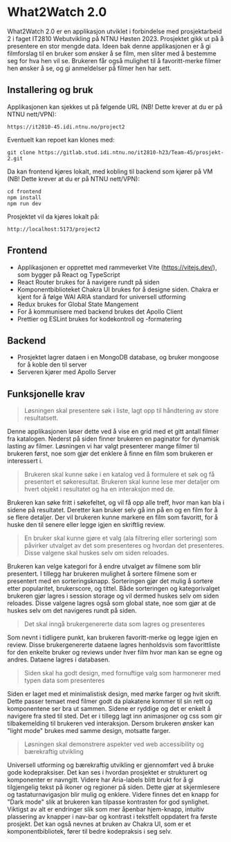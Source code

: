 # What2Watch 2.0

What2Watch 2.0 er en applikasjon utviklet i forbindelse med prosjektarbeid 2 i faget IT2810 Webutvikling på NTNU Høsten 2023. Prosjektet gikk ut på å presentere en stor mengde data.  Ideen bak denne applikasjonen er å gi filmforslag til en bruker som ønsker å se film, men sliter med å bestemme seg for hva hen vil se. Brukeren får også mulighet til å favoritt-merke filmer hen ønsker å se, og gi anmeldelser på filmer hen har sett.

## Installering og bruk

Applikasjonen kan sjekkes ut på følgende URL (NB! Dette krever at du er på NTNU nett/VPN):

    https://it2810-45.idi.ntnu.no/project2

Eventuelt kan repoet kan klones med:

    git clone https://gitlab.stud.idi.ntnu.no/it2810-h23/Team-45/prosjekt-2.git

Da kan frontend kjøres lokalt, med kobling til backend som kjører på VM (NB! Dette krever at du er på NTNU nett/VPN):

    cd frontend
    npm install
    npm run dev

Prosjektet vil da kjøres lokalt på:

    http://localhost:5173/project2

## Frontend

- Applikasjonen er opprettet med rammeverket Vite (https://vitejs.dev/), som bygger på React og TypeScript
- React Router brukes for å navigere rundt på siden
- Komponentbiblioteket Chakra UI brukes for å designe siden. Chakra er kjent for å følge WAI ARIA standard for universell utforming
- Redux brukes for Global State Mangement
- For å kommunisere med backend brukes det Apollo Client
- Prettier og ESLint brukes for kodekontroll og -formatering

## Backend

- Prosjektet lagrer dataen i en MongoDB database, og bruker mongoose for å koble den til server
- Serveren kjører med Apollo Server

## Funksjonelle krav

> Løsningen skal presentere søk i liste, lagt opp til håndtering av store resultatsett.

Denne applikasjonen løser dette ved å vise en grid med et gitt antall filmer fra katalogen. Nederst på siden finner brukeren en paginator for dynamisk lasting av filmer. Løsningen vi har valgt presenterer mange filmer til brukeren først, noe som gjør det enklere å finne en film som brukeren er interessert i.

> Brukeren skal kunne søke i en katalog ved å formulere et søk og få presentert et søkeresultat. Brukeren skal kunne lese mer detaljer om hvert objekt i resultatet og ha en interaksjon med de.

Brukeren kan søke fritt i søkefeltet, og vil få opp alle treff, hvor man kan bla i sidene på resultatet. Deretter kan bruker selv gå inn på en og en film for å se flere detaljer. Der vil brukeren kunne markere en film som favoritt, for å huske den til senere eller legge igjen en skriftlig review.

> En bruker skal kunne gjøre et valg (ala filtrering eller sortering) som påvirker utvalget av det som presenteres og hvordan det presenteres. Disse valgene skal huskes selv om siden reloades.

Brukeren kan velge kategori for å endre utvalget av filmene som blir presentert. I tillegg har brukeren mulighet å sortere filmene som er presentert med en sorteringsknapp. Sorteringen gjør det mulig å sortere etter popularitet, brukerscore, og tittel. Både sorteringen og kategorivalget brukeren gjør lagres i session storage og vil dermed huskes selv om siden reloades. Disse valgene lagres også som global state, noe som gjør at de huskes selv om det navigeres rundt på siden.

> Det skal inngå brukergenererte data som lagres og presenteres

Som nevnt i tidligere punkt, kan brukeren favoritt-merke og legge igjen en review. Disse brukergenererte dataene lagres henholdsvis som favorittliste for den enkelte bruker og reviews under hver film hvor man kan se egne og andres. Dataene lagres i databasen.

> Siden skal ha godt design, med fornuftige valg som harmonerer med typen data som presenteres

Siden er laget med et minimalistisk design, med mørke farger og hvit skrift. Dette passer temaet med filmer godt da plakatene kommer til sin rett og komponentene ser bra ut sammen. Sidene er ryddige og det er enkelt å navigere fra sted til sted. Det er i tillegg lagt inn animasjoner og css som gir tilbakemelding til brukeren ved interaksjon. Dersom brukeren ønsker kan "light mode" brukes med samme design, motsatte farger.

> Løsningen skal demonstrere aspekter ved web accessibility og bærekraftig utvikling

Universell utforming og bærekraftig utvikling er gjennomført ved å bruke gode kodepraksiser. Det kan ses i hvordan prosjektet er strukturert og komponenter er navngitt. Videre har Aria-labels blitt brukt for å gi tilgjengelig tekst på ikoner og regioner på siden. Dette gjør at skjermlesere og tastaturnavigasjon blir mulig og enklere. Videre finnes det en knapp for "Dark mode" slik at brukeren kan tilpasse kontrasten for god synlighet. Viktigst av alt er endringer slik som mer åpenbar hjem-knapp, intuitiv plassering av knapper i nav-bar og kontrast i tekstfelt oppdatert fra første prosjekt. Det kan også nevnes at bruken av Chakra UI, som er et komponentbibliotek, fører til bedre kodepraksis i seg selv.

